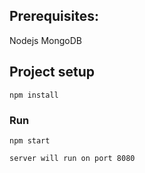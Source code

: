 ## Prerequisites:
Nodejs
MongoDB


## Project setup
```
npm install
```

### Run
```
npm start

server will run on port 8080
```
